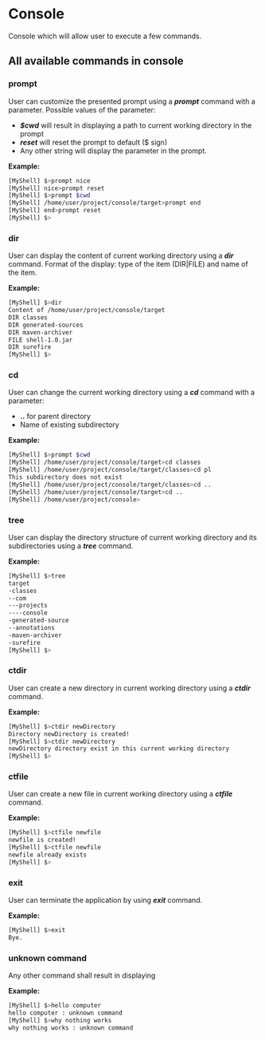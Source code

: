 # Console
Console which will allow user to execute a few commands.

## All available commands in console
### prompt
User can customize the presented prompt using a ***prompt*** command with a parameter.
Possible values of the parameter:
* ***$cwd*** will result in displaying a path to current working directory in the prompt
* ***reset*** will reset the prompt to default ($ sign)
* Any other string will display the parameter in the prompt.

**Example:**
```sh
[MyShell] $>prompt nice
[MyShell] nice>prompt reset
[MyShell] $>prompt $cwd
[MyShell] /home/user/project/console/target>prompt end
[MyShell] end>prompt reset
[MyShell] $>
```

### dir
User can display the content of current working directory using a ***dir*** command.
Format of the display: type of the item (DIR|FILE) and name of the item.

**Example:**
```sh
[MyShell] $>dir
Content of /home/user/project/console/target
DIR classes
DIR generated-sources
DIR maven-archiver
FILE shell-1.0.jar
DIR surefire
[MyShell] $>
```

### cd
User can change the current working directory using a ***cd*** command with a parameter:
* **..** for parent directory
* Name of existing subdirectory

**Example:**
```sh
[MyShell] $>prompt $cwd
[MyShell] /home/user/project/console/target>cd classes
[MyShell] /home/user/project/console/target/classes>cd pl
This subdirectory does not exist
[MyShell] /home/user/project/console/target/classes>cd ..
[MyShell] /home/user/project/console/target>cd ..
[MyShell] /home/user/project/console>
```

### tree
User can display the directory structure of current working directory
and its subdirectories using a ***tree*** command.

**Example:**
 ```sh
 [MyShell] $>tree
 target
 -classes
 --com
 ---projects
 ----console
 -generated-source
 --annotations
 -maven-archiver
 -surefire
 [MyShell] $>
 ```
### ctdir
User can create a new directory in current working directory using a ***ctdir*** command.

**Example:**
 ```sh
 [MyShell] $>ctdir newDirectory
 Directory newDirectory is created!
 [MyShell] $>ctdir newDirectory
 newDirectory directory exist in this current working directory
 [MyShell] $>
 ```
### ctfile
User can create a new file in current working directory using a ***ctfile*** command.

**Example:**
 ```sh
 [MyShell] $>ctfile newfile
 newfile is created!
 [MyShell] $>ctfile newfile
 newfile already exists
 [MyShell] $>
 ```

### exit
User can terminate the application by using ***exit*** command.

**Example:**
```sh
[MyShell] $>exit
Bye.
```

### unknown command
Any other command shall result in displaying

**Example:**
```sh
[MyShell] $>hello computer
hello computer : unknown command
[MyShell] $>why nothing works
why nothing works : unknown command
```

